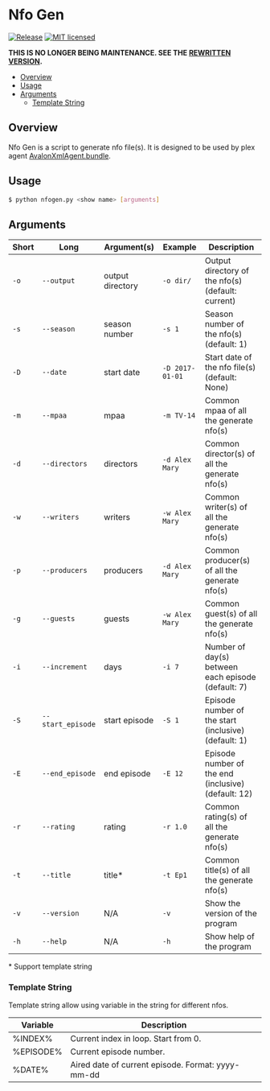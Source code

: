 # Nfo Gen
[![Release](https://img.shields.io/github/release/joshuaavalon/nfogen.svg?style=flat-square&colorB=brightgreen)](https://github.com/joshuaavalon/nfogen/releases)
[![MIT licensed](https://img.shields.io/badge/license-MIT-blue.svg?style=flat-square)](https://github.com/joshuaavalon/nfogen/blob/master/LICENSE)

**THIS IS NO LONGER BEING MAINTENANCE. SEE THE [REWRITTEN VERSION](https://github.com/joshuaavalon/AvalonXmlTools).**

* [Overview](#overview)
* [Usage](#usage)
* [Arguments](#arguments)
   * [Template String](#template-string)

## Overview
Nfo Gen is a script to generate nfo file(s). It is designed to be used by plex agent [AvalonXmlAgent.bundle](https://github.com/joshuaavalon/AvalonXmlAgent.bundle).



## Usage
```bash
$ python nfogen.py <show name> [arguments]
```

## Arguments
| Short | Long             | Argument(s)      | Example        | Description                                          |
|-------|------------------|------------------|----------------|------------------------------------------------------|
|`-o`   |`--output`        | output directory |`-o dir/`       | Output directory of the nfo(s) (default: current)    |
|`-s`   |`--season`        | season number    |`-s 1`          | Season number of the nfo(s) (default: 1)             |
|`-D`   |`--date`          | start date       |`-D 2017-01-01` | Start date of the nfo file(s) (default: None)        |
|`-m`   |`--mpaa`          | mpaa             |`-m TV-14`      | Common mpaa of all the generate nfo(s)               |
|`-d`   |`--directors`     | directors        |`-d Alex Mary`  | Common director(s) of all the generate nfo(s)        |
|`-w`   |`--writers`       | writers          |`-w Alex Mary`  | Common writer(s) of all the generate nfo(s)          |
|`-p`   |`--producers`     | producers        |`-d Alex Mary`  | Common producer(s) of all the generate nfo(s)        |
|`-g`   |`--guests`        | guests           |`-w Alex Mary`  | Common guest(s) of all the generate nfo(s)           |
|`-i`   |`--increment`     | days             |`-i 7`          | Number of day(s) between each episode (default: 7)   |
|`-S`   |`--start_episode` | start episode    |`-S 1`          | Episode number of the start (inclusive) (default: 1) |
|`-E`   |`--end_episode`   | end episode      |`-E 12`         | Episode number of the end (inclusive) (default: 12)  |
|`-r`   |`--rating`        | rating           |`-r 1.0`        | Common rating(s) of all the generate nfo(s)          |
|`-t`   |`--title`         | title*           |`-t Ep1`        | Common title(s) of all the generate nfo(s)           |
|`-v`   |`--version`       | N/A              |`-v`            | Show the version of the program                      |
|`-h`   |`--help`          | N/A              |`-h`            | Show help of the program                             |

\* Support template string

### Template String
Template string allow using variable in the string for different nfos.

| Variable  | Description                                       |
|-----------|---------------------------------------------------|
| %INDEX%   | Current index in loop. Start from 0.              |
| %EPISODE% | Current episode number.                           |
| %DATE%    | Aired date of current episode. Format: yyyy-mm-dd |
